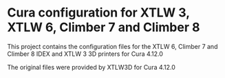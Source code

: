 # Cura configuration for XTLW 3, XTLW 6, Climber 7 and Climber 8
This project contains the configuration files for the XTLW 6, Climber 7 and Climber 8 IDEX and XTLW 3 3D printers for Cura 4.12.0

The original files were provided by XTLW3D for Cura 4.12.0
